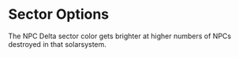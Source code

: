 # Sector Options

The NPC Delta sector color gets brighter at higher numbers of NPCs destroyed in that solarsystem.

<!--stackedit_data:
eyJoaXN0b3J5IjpbLTY4NzkzNzUwMiwxMzA3MTcxNTM2XX0=
-->